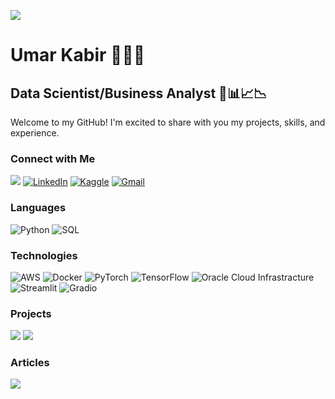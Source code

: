 [![](https://github.com/omar-kabeer/omar-kabeer/blob/61bdf2a45bb71b00a372c4862d77eedf31d8f824/profile.gif)](https://github.com/omar-kabeer)

# Umar Kabir 👨🏾‍💻

## Data Scientist/Business Analyst 📑📊📈📉
Welcome to my GitHub! I'm excited to share with you my projects, skills, and experience. 

### Connect with Me
[![](https://img.shields.io/badge/-🌐%20My%20Website-000)](https://www.datascienceportfol.io/umarkabir)
[![LinkedIn](https://img.shields.io/badge/-LinkedIn-000?&logo=LinkedIn)](https://www.linkedin.com/in/umar-kabir-9b8a6a88/)
[![Kaggle](https://img.shields.io/badge/-Kaggle-000?&logo=Kaggle)](https://www.kaggle.com/umarkabir)
[![Gmail](https://img.shields.io/badge/-Gmail-000?&logo=Gmail)](uksaid12@gmail.com)

### Languages

![Python](https://img.shields.io/badge/-Python-000?&logo=Python)
![SQL](https://img.shields.io/badge/-SQL-000?&logo=MySQL)

### Technologies

![AWS](https://img.shields.io/badge/-AWS-000?&logo=Amazon-AWS&logoColor=F90)
![Docker](https://img.shields.io/badge/-Docker-000?&logo=Docker)
![PyTorch](https://img.shields.io/badge/-PyTorch-000?&logo=PyTorch)
![TensorFlow](https://img.shields.io/badge/-TensorFlow-000?&logo=TensorFlow)
![Oracle Cloud Infrastracture](https://img.shields.io/badge/-Oracle-000?&logo=Oracle)
![Streamlit](https://img.shields.io/badge/-Streamlit-000?&logo=Streamlit)
![Gradio](https://img.shields.io/badge/-Gradio-000?&logo=Gradio)

### Projects

[![](https://img.shields.io/badge/-🏦%20Boosting%20Loan%20Acceptance-000)](https://github.com/omar-kabeer/Boosting-Loan-Acceptance-Rates)
[![](https://img.shields.io/badge/-🕹%20Reinforcement%20Learning%20for%20Atari%20Video%20Games-000)](https://github.com/omar-kabeer/atari-games)

### Articles

[![](https://img.shields.io/badge/-🕹%20Atari%20Games-000)](https://medium.com/@uksaid12/reinforcement-learning-for-atari-video-games-a-deep-q-network-approach-766c62182b6e)
